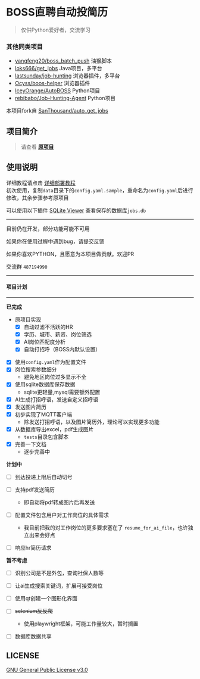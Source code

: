 # BOSS直聘自动投简历
> 仅供Python爱好者，交流学习

### 其他同类项目
- [yangfeng20/boss_batch_push](https://github.com/yangfeng20/boss_batch_push) 油猴脚本
- [loks666/get_jobs](https://github.com/loks666/get_jobs) Java项目，多平台
- [lastsunday/job-hunting](https://github.com/lastsunday/job-hunting) 浏览器插件，多平台
- [Ocyss/boos-helper](https://github.com/Ocyss/boos-helper) 浏览器插件
- [IceyOrange/AutoBOSS](https://github.com/IceyOrange/AutoBOSS)  Python项目 
- [rebibabo/Job-Hunting-Agent](https://github.com/rebibabo/Job-Hunting-Agent) Python项目

本项目fork自 [SanThousand/auto_get_jobs](https://github.com/SanThousand/auto_get_jobs)
## 项目简介
> 请查看 **[原项目](https://github.com/SanThousand/auto_get_jobs)**

## 使用说明
详细教程请点击 [详细部署教程](docs/部署指南.md)  
初次使用，复制`data`目录下的`config.yaml.sample`，重命名为`config.yaml`后进行修改，其余步骤参考原项目

可以使用以下插件 [SQLite Viewer](https://marketplace.visualstudio.com/items?itemName=qwtel.sqlite-viewer) 查看保存的数据库`jobs.db`

---
目前仍在开发，部分功能可能不可用

如果你在使用过程中遇到bug，请提交反馈

如果你喜欢PYTHON，且愿意为本项目做贡献。欢迎PR

交流群 `487194990`

---
#### 项目计划

---
  **已完成**
- 原项目实现
  - [x] 自动过滤不活跃的HR
  - [x] 学历、城市、薪资、岗位筛选
  - [x] AI岗位匹配度分析
  - [x] 自动打招呼（BOSS内默认设置）
- [x] 使用`config.yaml`作为配置文件
- [x] 岗位搜索参数细分
  - 避免地区岗位过多显示不全
- [x] 使用sqlite数据库保存数据
  - sqlite更轻量,mysql需要额外配置
- [x] AI生成打招呼语，发送自定义招呼语
- [x] 发送图片简历
- [x] 初步实现了MQTT客户端
  - 除发送打招呼语，以及图片简历外，理论可以实现更多功能
- [x] 从数据库导出excel，pdf生成图片
  - `tests`目录包含脚本
- [x] 完善一下文档
  - 逐步完善中

**计划中**

- [ ] 到达投递上限后自动切号
- [ ] 支持pdf发送简历
  - 即自动将pdf转成图片后再发送
- [ ] 配置文件包含用户对工作岗位的具体需求
  - 我目前把我的对工作岗位的更多要求塞在了 `resume_for_ai_file`，也许独立出来会好点
- [ ] 响应hr简历请求


**暂不考虑**
- [ ] 识别公司是不是外包，查询社保人数等
- [ ] 让ai生成搜索关键词，扩展可接受岗位
- [ ] 使用qt创建一个图形化界面
- [ ] ~~selenium反反爬~~
  - 使用playwright框架，可能工作量较大，暂时搁置
- [ ] 数据库数据共享


## LICENSE
[GNU General Public License v3.0](./LICENSE)
